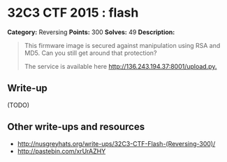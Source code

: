 # 32C3 CTF 2015 : flash

**Category:** Reversing
**Points:** 300
**Solves:** 49
**Description:**

> This firmware image is secured against manipulation using RSA and MD5. Can you still get around that protection?
> 
> 
> The service is available here <http://136.243.194.37:8001/upload.py.>


## Write-up

(TODO)

## Other write-ups and resources

* <http://nusgreyhats.org/write-ups/32C3-CTF-Flash-(Reversing-300)/>
* <http://pastebin.com/xrUrAZHY>

